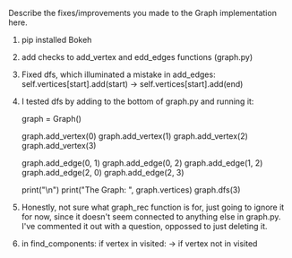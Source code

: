 Describe the fixes/improvements you made to the Graph implementation here.


1. pip installed Bokeh

2. add checks to add_vertex and edd_edges functions (graph.py)

3. Fixed dfs, which illuminated a mistake in add_edges:
    self.vertices[start].add(start) -> self.vertices[start].add(end)

4. I tested dfs by adding to the bottom of graph.py and running it:

    graph = Graph()

    graph.add_vertex(0)
    graph.add_vertex(1)
    graph.add_vertex(2)
    graph.add_vertex(3)

    graph.add_edge(0, 1)
    graph.add_edge(0, 2)
    graph.add_edge(1, 2)
    graph.add_edge(2, 0)
    graph.add_edge(2, 3)

    print("\n")
    print("The Graph: ", graph.vertices)
    graph.dfs(3)

5. Honestly, not sure what graph_rec function is for, just going to ignore it for now, since it doesn't seem connected to anything else in graph.py. I've commented it out with a question, oppossed to just deleting it.

6. in find_components:
    if vertex in visited: -> if vertex not in visited